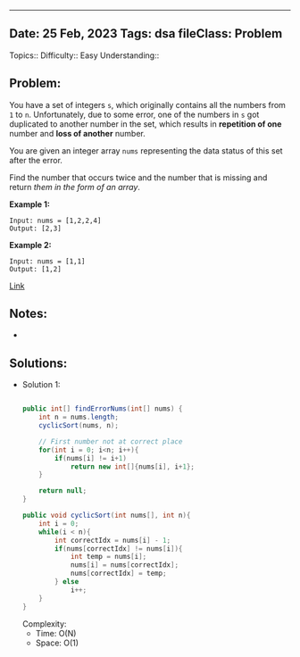 
---
Date: 25 Feb, 2023
Tags: dsa
fileClass: Problem
---
Topics:: 
Difficulty::  Easy
Understanding:: 
## Problem: 
 You have a set of integers `s`, which originally contains all the numbers from `1` to `n`. Unfortunately, due to some error, one of the numbers in `s` got duplicated to another number in the set, which results in **repetition of one** number and **loss of another** number.

You are given an integer array `nums` representing the data status of this set after the error.

Find the number that occurs twice and the number that is missing and return _them in the form of an array_.

**Example 1:**

	Input: nums = [1,2,2,4]
	Output: [2,3]

**Example 2:**

	Input: nums = [1,1]
	Output: [1,2]

[Link]( https://leetcode.com/problems/set-mismatch/)

## Notes: 
- 

## Solutions: 

- Solution 1: 
	```java
	
	public int[] findErrorNums(int[] nums) {
        int n = nums.length;
        cyclicSort(nums, n);

        // First number not at correct place
        for(int i = 0; i<n; i++){
            if(nums[i] != i+1)
                return new int[]{nums[i], i+1};
        }

        return null;
    }

    public void cyclicSort(int nums[], int n){
        int i = 0;
        while(i < n){
            int correctIdx = nums[i] - 1;
            if(nums[correctIdx] != nums[i]){
                int temp = nums[i];
                nums[i] = nums[correctIdx];
                nums[correctIdx] = temp;
            } else 
                i++;
        }
    }
	
	```
	Complexity: 
	- Time: O(N)
	- Space: O(1)

